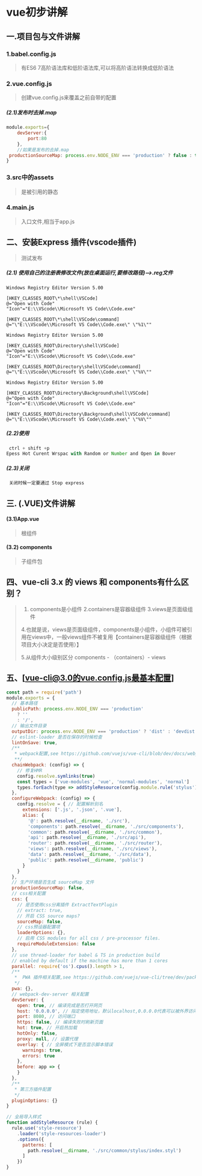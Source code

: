 # vue初步讲解

## 一.项目包与文件讲解

### 1.babel.config.js

> 有ES6 7高阶语法库和低阶语法库,可以将高阶语法转换成低阶语法

### 2.vue.config.js

> 创建vue.config.js来覆盖之前自带的配置

##### (2.1)发布时去掉.map

```js
module.exports={
    devServer:{
        port:80
    },
    //如果是发布的去掉.map
 productionSourceMap: process.env.NODE_ENV === 'production' ? false : true  
}
```

### 3.src中的assets

> 是被引用的静态

### 4.main.js

> 入口文件,相当于app.js

## 二、安装Express 插件(vscode插件) 

> 测试发布

##### (2.1)  使用自己的注册表修改文件(放在桌面运行,要修改路径)-->.reg文件

```reg
Windows Registry Editor Version 5.00

[HKEY_CLASSES_ROOT\*\shell\VSCode]
@="Open with Code"
"Icon"="E:\\VScode\\Microsoft VS Code\\Code.exe"

[HKEY_CLASSES_ROOT\*\shell\VSCode\command]
@="\"E:\\VScode\\Microsoft VS Code\\Code.exe\" \"%1\""

Windows Registry Editor Version 5.00

[HKEY_CLASSES_ROOT\Directory\shell\VSCode]
@="Open with Code"
"Icon"="E:\\VScode\\Microsoft VS Code\\Code.exe"

[HKEY_CLASSES_ROOT\Directory\shell\VSCode\command]
@="\"E:\\VScode\\Microsoft VS Code\\Code.exe\" \"%V\""

Windows Registry Editor Version 5.00

[HKEY_CLASSES_ROOT\Directory\Background\shell\VSCode]
@="Open with Code"
"Icon"="E:\\VScode\\Microsoft VS Code\\Code.exe"

[HKEY_CLASSES_ROOT\Directory\Background\shell\VSCode\command]
@="\"E:\\VScode\\Microsoft VS Code\\Code.exe\" \"%V\""
```

##### (2.2)使用

```js
 ctrl + shift +p
Epess Hot Curent Wrspac with Random or Number and Open in Bover
```

##### (2.3)关闭

```js
 关闭时候一定要通过 Stop express
```

## 三. (.VUE)文件讲解

#### (3.1)App.vue

> 根组件

#### (3.2) components

> 子组件包

## 四、vue-cli 3.x 的 views 和 components有什么区别？

> 1. components是小组件
> 	2.containers是容器级组件
> 	3.views是页面级组件
> 	
> 	4.也就是说，views是页面级组件，components是小组件，小组件可被引用在views中，一般views组件不被复用【containers是容器级组件（根据	项目大小决定是否使用）】
> 	
> 	5.从组件大小级别区分 components - （containers）- views







## 五、[vue-cli@3.0的vue.config.js最基本配置]

```js
const path = require('path')
module.exports = {
  // 基本路径
  publicPath: process.env.NODE_ENV === 'production'
    ? ''
    : '/',
  // 输出文件目录
  outputDir: process.env.NODE_ENV === 'production' ? 'dist' : 'devdist',
  // eslint-loader 是否在保存的时候检查
  lintOnSave: true,
  /**
   * webpack配置,see https://github.com/vuejs/vue-cli/blob/dev/docs/webpack.md
   **/
  chainWebpack: (config) => {
    // 修复HMR
    config.resolve.symlinks(true)
    const types = ['vue-modules', 'vue', 'normal-modules', 'normal']
    types.forEach(type => addStyleResource(config.module.rule('stylus').oneOf(type)))
  },
  configureWebpack: (config) => {
    config.resolve = { // 配置解析别名
      extensions: ['.js', '.json', '.vue'],
      alias: {
        '@': path.resolve(__dirname, './src'),
        'components': path.resolve(__dirname, './src/components'),
        'common': path.resolve(__dirname, './src/common'),
        'api': path.resolve(__dirname, './src/api'),
        'router': path.resolve(__dirname, './src/router'),
        'views': path.resolve(__dirname, './src/views'),
        'data': path.resolve(__dirname, './src/data'),
        'public': path.resolve(__dirname, 'public')
      }
    }
  },
  // 生产环境是否生成 sourceMap 文件
  productionSourceMap: false,
  // css相关配置
  css: {
    // 是否使用css分离插件 ExtractTextPlugin
    // extract: true,
    // 开启 CSS source maps?
    sourceMap: false,
    // css预设器配置项
    loaderOptions: {},
    // 启用 CSS modules for all css / pre-processor files.
    requireModuleExtension: false
  },
  // use thread-loader for babel & TS in production build
  // enabled by default if the machine has more than 1 cores
  parallel: require('os').cpus().length > 1,
  /**
   *  PWA 插件相关配置,see https://github.com/vuejs/vue-cli/tree/dev/packages/%40vue/cli-plugin-pwa
   */
  pwa: {},
  // webpack-dev-server 相关配置
  devServer: {
    open: true, // 编译完成是否打开网页
    host: '0.0.0.0', // 指定使用地址，默认localhost,0.0.0.0代表可以被外界访问
    port: 8080, // 访问端口
    https: false, // 编译失败时刷新页面
    hot: true, // 开启热加载
    hotOnly: false,
    proxy: null, // 设置代理
    overlay: { // 全屏模式下是否显示脚本错误
      warnings: true,
      errors: true
    },
    before: app => {
    }
  },
  /**
   * 第三方插件配置
   */
  pluginOptions: {}
}

// 全局导入样式
function addStyleResource (rule) {
  rule.use('style-resource')
    .loader('style-resources-loader')
    .options({
      patterns: [
        path.resolve(__dirname, './src/common/stylus/index.styl')
      ]
    })
}
```













